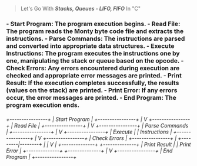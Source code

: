 > Let's Go With __*Stacks, Queues - LIFO, FIFO*__ In "C"

<h3>
- Start Program: The program execution begins.
- Read File: The program reads the Monty byte code file and extracts the instructions.
- Parse Commands: The instructions are parsed and converted into appropriate data structures.
- Execute Instructions: The program executes the instructions one by one, manipulating the stack or queue based on the opcode.
- Check Errors: Any errors encountered during execution are checked and appropriate error messages are printed.
- Print Result: If the execution completes successfully, the results (values on the stack) are printed.
- Print Error: If any errors occur, the error messages are printed.
- End Program: The program execution ends.
</h3>

<h6>
									  +----------------+
									  | Start Program  |
									  +----------------+
												|
												V
									  +----------------+
									  | Read File      |
									  +----------------+
												|
												V
									  +----------------+
									  | Parse Commands |
									  +----------------+
												|
												V
									  +----------------+
									  | Execute        |
									  | Instructions   |
									  +----------------+
												|
												V
									  +----------------+
									  | Check Errors   |
									  +----------------+
												|
										+---------|--------+
										|                   |
										V                   |
							 +--------------+       +--------------+
							 | Print Result |       | Print Error  |
							 +--------------+       +--------------+
												|
												V
									  +----------------+
									  | End Program    |
									  +----------------+
</h6>
